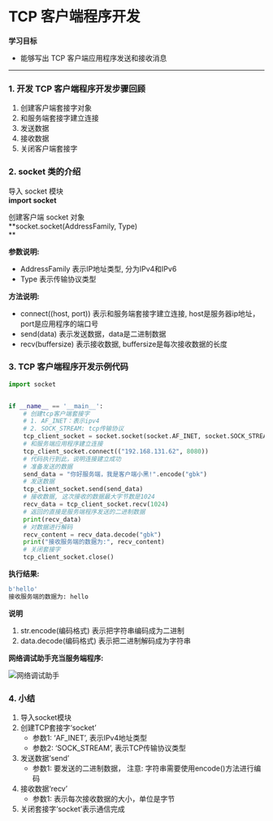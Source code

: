 # TCP 客户端程序开发

**学习目标**

* 能够写出 TCP 客户端应用程序发送和接收消息

---

### 1. 开发 TCP 客户端程序开发步骤回顾

1. 创建客户端套接字对象
2. 和服务端套接字建立连接
3. 发送数据
4. 接收数据
5. 关闭客户端套接字

### 2. socket 类的介绍

导入 socket 模块  
**import socket**

创建客户端 socket 对象  
**socket.socket\(AddressFamily, Type\)  
**

**参数说明:**

* AddressFamily 表示IP地址类型, 分为IPv4和IPv6
* Type 表示传输协议类型

**方法说明:**

* connect\(\(host, port\)\) 表示和服务端套接字建立连接, host是服务器ip地址，port是应用程序的端口号
* send\(data\) 表示发送数据，data是二进制数据
* recv\(buffersize\) 表示接收数据, buffersize是每次接收数据的长度

### 3. TCP 客户端程序开发示例代码

```py
import socket


if __name__ == '__main__':
    # 创建tcp客户端套接字
    # 1. AF_INET：表示ipv4
    # 2. SOCK_STREAM: tcp传输协议
    tcp_client_socket = socket.socket(socket.AF_INET, socket.SOCK_STREAM)
    # 和服务端应用程序建立连接
    tcp_client_socket.connect(("192.168.131.62", 8080))
    # 代码执行到此，说明连接建立成功
    # 准备发送的数据
    send_data = "你好服务端，我是客户端小黑!".encode("gbk")
    # 发送数据
    tcp_client_socket.send(send_data)
    # 接收数据, 这次接收的数据最大字节数是1024
    recv_data = tcp_client_socket.recv(1024)
    # 返回的直接是服务端程序发送的二进制数据
    print(recv_data)
    # 对数据进行解码
    recv_content = recv_data.decode("gbk")
    print("接收服务端的数据为:", recv_content)
    # 关闭套接字
    tcp_client_socket.close()
```

**执行结果:**

```py
b'hello'
接收服务端的数据为: hello
```

**说明**

1. str.encode\(编码格式\) 表示把字符串编码成为二进制
2. data.decode\(编码格式\) 表示把二进制解码成为字符串

**网络调试助手充当服务端程序:**

![网络调试助手](/network/imgs/网络调试助手.png)

### 4. 小结

1. 导入socket模块
2. 创建TCP套接字‘socket’
   * 参数1: ‘AF\_INET’, 表示IPv4地址类型
   * 参数2: ‘SOCK\_STREAM’, 表示TCP传输协议类型
3. 发送数据‘send’
   * 参数1: 要发送的二进制数据， 注意: 字符串需要使用encode\(\)方法进行编码
4. 接收数据‘recv’
   * 参数1: 表示每次接收数据的大小，单位是字节
5. 关闭套接字‘socket’表示通信完成



